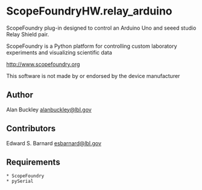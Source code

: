 ScopeFoundryHW.relay_arduino
==============================

ScopeFoundry plug-in designed to control an Arduino Uno and seeed studio Relay Shield pair.

ScopeFoundry is a Python platform for controlling custom laboratory 
experiments and visualizing scientific data

<http://www.scopefoundry.org>

This software is not made by or endorsed by the device 
manufacturer

Author
------

Alan Buckley <alanbuckley@lbl.gov>

Contributors
------------
Edward S. Barnard <esbarnard@lbl.gov>

Requirements
------------

	* ScopeFoundry
	* pySerial